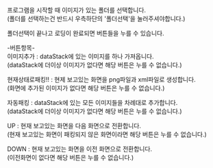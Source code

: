﻿프로그램을 시작할 때 이미지가 있는 폴더를 선택합니다.  
(폴더를 선택하는건 반드시 우측하단의 '폴더선택'을 눌러주셔야합니다.)  
  
폴더선택이 끝나고 로딩이 완료되면 버튼들을 누를 수 있습니다.  
  
-버튼항목-  
이미지추가 : dataStack에 있는 이미지를 하나 가져옵니다.  
(dataStack에 더이상 이미지가 없다면 해당 버튼은 누를 수 없습니다.)  
  
현재상태로패킹!! : 현제 보고있는 화면을 png파일과 xml파일로 생성합니다.  
(화면에 추가된 이미지가 없다면 해당 버튼은 누를 수 없습니다.)  
  
자동패킹 : dataStack에 있는 모든 이미지들을 차례대로 추가합니다.  
(dataStack에 더이상 이미지가 없다면 해당 버튼은 누를 수 없습니다.)  
  
UP : 현재 보고있는 화면을 다음 화면으로 전환합니다.  
(현재 보고있는 화면이 패킹되지 않은 화면이라면 해당 버튼은 누를 수 없습니다.)  
  
DOWN : 현재 보고있는 화면을 이전 화면으로 전환합니다.  
(이전화면이 없다면 해당 버튼은 누를 수 없습니다.)  
